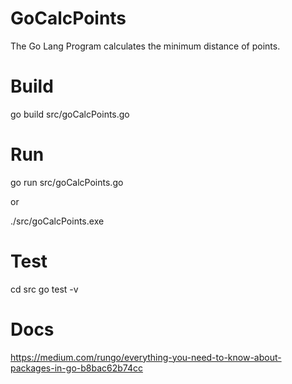 # GoCalcPoints

The Go Lang Program calculates the minimum distance of points.

# Build

go build src/goCalcPoints.go

# Run

go run src/goCalcPoints.go

or

./src/goCalcPoints.exe

# Test

cd src
go test -v

# Docs

https://medium.com/rungo/everything-you-need-to-know-about-packages-in-go-b8bac62b74cc
